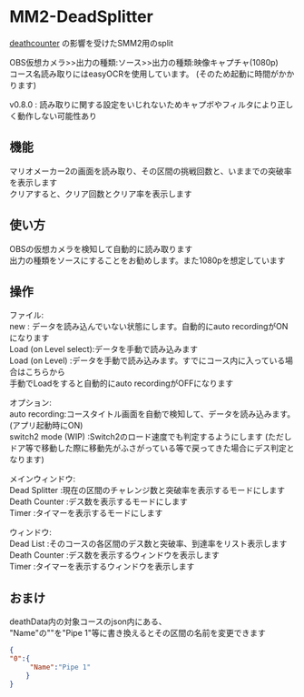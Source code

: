 # MM2-DeadSplitter
[deathcounter](https://github.com/5cyd/deathcounter/tree/v1.2) の影響を受けたSMM2用のsplit

OBS仮想カメラ>>出力の種類:ソース>>出力の種類:映像キャプチャ(1080p)  
コース名読み取りにはeasyOCRを使用しています。  (そのため起動に時間がかかります)

v0.8.0 : 読み取りに関する設定をいじれないためキャプボやフィルタにより正しく動作しない可能性あり

## 機能
マリオメーカー2の画面を読み取り、その区間の挑戦回数と、いままでの突破率を表示します  
クリアすると、クリア回数とクリア率を表示します

## 使い方
OBSの仮想カメラを検知して自動的に読み取ります  
出力の種類をソースにすることをお勧めします。また1080pを想定しています


## 操作
ファイル:  
new : データを読み込んでいない状態にします。自動的にauto recordingがONになります  
Load (on Level select):データを手動で読み込みます  
Load (on Level)       :データを手動で読み込みます。すでにコース内に入っている場合はこちらから  
手動でLoadをすると自動的にauto recordingがOFFになります  

オプション:  
auto recording:コースタイトル画面を自動で検知して、データを読み込みます。(アプリ起動時にON)  
switch2 mode (WIP)  :Switch2のロード速度でも判定するようにします (ただしドア等で移動した際に移動先がふさがっている等で戻ってきた場合にデス判定となります)  

メインウィンドウ:  
Dead Splitter :現在の区間のチャレンジ数と突破率を表示するモードにします  
Death Counter :デス数を表示するモードにします  
Timer         :タイマーを表示するモードにします  

ウィンドウ:  
Dead List     :そのコースの各区間のデス数と突破率、到達率をリスト表示します  
Death Counter :デス数を表示するウィンドウを表示します  
Timer :タイマーを表示するウィンドウを表示します  

## おまけ
deathData内の対象コースのjson内にある、  
"Name"の""を"Pipe 1"等に書き換えるとその区間の名前を変更できます  
```json
{
"0":{
     "Name":"Pipe 1"
    }
}
```

